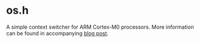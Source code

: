 # os.h

A simple context switcher for ARM Cortex-M0 processors. More information can be
found in accompanying [blog post][1].

[1]: https://www.adamheinrich.com/blog/2016/07/context-switch-on-the-arm-cortex-m0/

